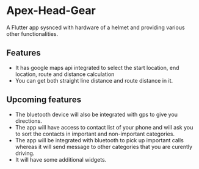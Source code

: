 # Apex-Head-Gear

A Flutter app sysnced with hardware of a helmet and providing various other functionalities.

## Features

- It has google maps api integrated to select the start location, end location, route and distance calculation
- You can get both straight line distance and route distance in it.

## Upcoming features

- The bluetooth device will also be integrated with gps to give you directions.
- The app will have access to contact list of your phone and will ask you to sort the contacts in important and non-important categories.
- The app will be integrated with bluetooth to pick up important calls whereas it will send message to other categories that you are curently driving.
- It will have some additional widgets.
